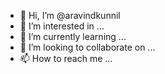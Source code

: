- 👋 Hi, I’m @aravindkunnil
- 👀 I’m interested in ...
- 🌱 I’m currently learning ...
- 💞️ I’m looking to collaborate on ...
- 📫 How to reach me ...

<!---+971588155679
aravindkunnil/aravindkunnil is a ✨ special ✨ repository because its `README.md` (this file) appears on your GitHub profile.
You can click the Preview link to take a look at your changes.
--->

